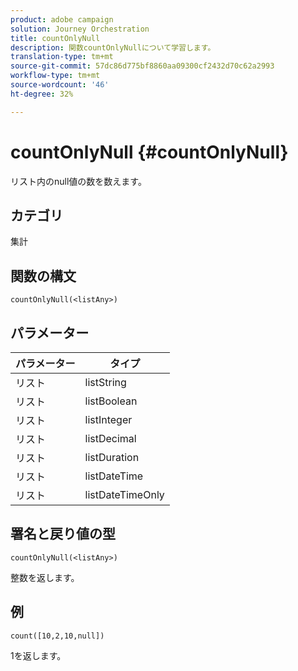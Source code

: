 ```yaml
---
product: adobe campaign
solution: Journey Orchestration
title: countOnlyNull
description: 関数countOnlyNullについて学習します。
translation-type: tm+mt
source-git-commit: 57dc86d775bf8860aa09300cf2432d70c62a2993
workflow-type: tm+mt
source-wordcount: '46'
ht-degree: 32%

---
```



# countOnlyNull {#countOnlyNull}

リスト内のnull値の数を数えます。

## カテゴリ

集計

## 関数の構文

`countOnlyNull(<listAny>)`

## パラメーター

| パラメーター | タイプ |
|-----------|------------------|
| リスト | listString |
| リスト | listBoolean |
| リスト | listInteger |
| リスト | listDecimal |
| リスト | listDuration |
| リスト | listDateTime |
| リスト | listDateTimeOnly |

## 署名と戻り値の型

`countOnlyNull(<listAny>)`

整数を返します。

## 例

`count([10,2,10,null])`

1を返します。
